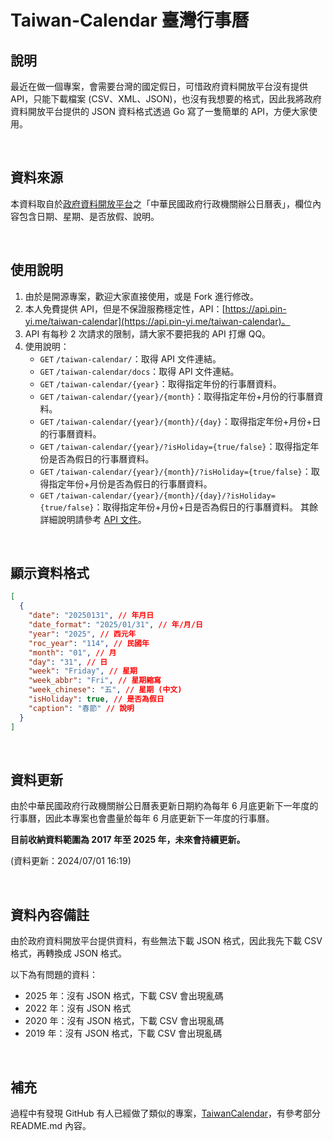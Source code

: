 # Taiwan-Calendar 臺灣行事曆

## 說明

最近在做一個專案，會需要台灣的國定假日，可惜政府資料開放平台沒有提供 API，只能下載檔案 (CSV、XML、JSON)，也沒有我想要的格式，因此我將政府資料開放平台提供的 JSON 資料格式透過 Go 寫了一隻簡單的 API，方便大家使用。

<br>

## 資料來源

本資料取自於[政府資料開放平台](https://data.gov.tw/dataset/14718)之「中華民國政府行政機關辦公日曆表」，欄位內容包含日期、星期、是否放假、說明。

<br>

## 使用說明

1. 由於是開源專案，歡迎大家直接使用，或是 Fork 進行修改。
2. 本人免費提供 API，但是不保證服務穩定性，API：[https://api.pin-yi.me/taiwan-calendar](https://api.pin-yi.me/taiwan-calendar)。
3. API 有每秒 2 次請求的限制，請大家不要把我的 API 打爆 QQ。
4. 使用說明：
   - `GET` `/taiwan-calendar/`：取得 API 文件連結。
   - `GET` `/taiwan-calendar/docs`：取得 API 文件連結。
   - `GET` `/taiwan-calendar/{year}`：取得指定年份的行事曆資料。
   - `GET` `/taiwan-calendar/{year}/{month}`：取得指定年份+月份的行事曆資料。
   - `GET` `/taiwan-calendar/{year}/{month}/{day}`：取得指定年份+月份+日的行事曆資料。
   - `GET` `/taiwan-calendar/{year}/?isHoliday={true/false}`：取得指定年份是否為假日的行事曆資料。
   - `GET` `/taiwan-calendar/{year}/{month}/?isHoliday={true/false}`：取得指定年份+月份是否為假日的行事曆資料。
   - `GET` `/taiwan-calendar/{year}/{month}/{day}/?isHoliday={true/false}`：取得指定年份+月份+日是否為假日的行事曆資料。
     其餘詳細說明請參考 [API 文件](https://documenter.getpostman.com/view/7653426/2sA3dsnZcb)。

<br>

## 顯示資料格式

```json
[
  {
    "date": "20250131", // 年月日
    "date_format": "2025/01/31", // 年/月/日
    "year": "2025", // 西元年
    "roc_year": "114", // 民國年
    "month": "01", // 月
    "day": "31", // 日
    "week": "Friday", // 星期
    "week_abbr": "Fri", // 星期縮寫
    "week_chinese": "五", // 星期 (中文)
    "isHoliday": true, // 是否為假日
    "caption": "春節" // 說明
  }
]
```

<br>

## 資料更新

由於中華民國政府行政機關辦公日曆表更新日期約為每年 6 月底更新下一年度的行事曆，因此本專案也會盡量於每年 6 月底更新下一年度的行事曆。

**目前收納資料範圍為 2017 年至 2025 年，未來會持續更新。**

(資料更新：2024/07/01 16:19)

<br>

## 資料內容備註

由於政府資料開放平台提供資料，有些無法下載 JSON 格式，因此我先下載 CSV 格式，再轉換成 JSON 格式。

以下為有問題的資料：

- 2025 年：沒有 JSON 格式，下載 CSV 會出現亂碼
- 2022 年：沒有 JSON 格式
- 2020 年：沒有 JSON 格式，下載 CSV 會出現亂碼
- 2019 年：沒有 JSON 格式，下載 CSV 會出現亂碼

<br>

## 補充

過程中有發現 GitHub 有人已經做了類似的專案，[TaiwanCalendar](https://github.com/ruyut/TaiwanCalendar/tree/master)，有參考部分 README.md 內容。
